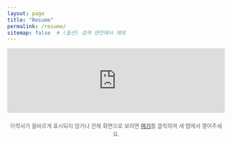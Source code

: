 ```yaml
---
layout: page
title: "Resume"
permalink: /resume/
sitemap: false  # (옵션) 검색 엔진에서 제외
---
```


<!-- 1. 이력서가 표시될 iframe 입니다. id를 지정하고, 내부 스크롤을 비활성화합니다. -->
<iframe id="resumeFrame" src="https://h-levi.addpotion.com/" style="width: 1px; min-width: 100%; border: none;" scrolling="no"></iframe>

<!-- 2. iframe의 높이를 동적으로 조절하는 라이브러리를 불러옵니다. -->
<script src="https://cdnjs.cloudflare.com/ajax/libs/iframe-resizer/4.3.9/iframeResizer.min.js"></script>

<!-- 3. 라이브러리를 실행하여 #resumeFrame iframe의 높이를 자동으로 조절하도록 설정합니다. -->
<script>
  iFrameResize({
    log: false, // 개발 중 문제가 있을 때 true로 변경하면 콘솔에 로그가 표시됩니다.
    checkOrigin: false, // 다른 도메인(h-levi.addpotion.com)을 허용합니다.
    heightCalculationMethod: 'bodyScroll' // 콘텐츠 높이를 가장 정확하게 계산하는 방식 중 하나입니다.
  }, '#resumeFrame');
</script>

<p style="text-align: center; font-size: 0.9em; color: #666; margin-top: 20px;">
    이력서가 올바르게 표시되지 않거나 전체 화면으로 보려면 <a href="https://h-levi.addpotion.com/" target="_blank" rel="noopener noreferrer">여기</a>를 클릭하여 새 탭에서 열어주세요.
</p>
